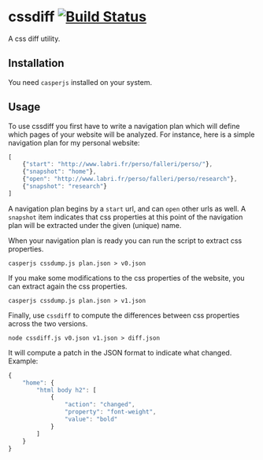 # cssdiff [![Build Status](https://travis-ci.org/jrfaller/cssdiff.svg?branch=master)](https://travis-ci.org/jrfaller/cssdiff)

A css diff utility.

## Installation

You need `casperjs` installed on your system.

## Usage

To use cssdiff you first have to write a navigation plan which will define which pages of your website will be analyzed. For instance, here is a simple navigation plan for my personal website:

```javascript
[
	{"start": "http://www.labri.fr/perso/falleri/perso/"},
	{"snapshot": "home"},
	{"open": "http://www.labri.fr/perso/falleri/perso/research"},
	{"snapshot": "research"}
]
```
A navigation plan begins by a `start` url, and can `open` other urls as well. A `snapshot` item indicates that css properties at this point of the navigation plan will be extracted under the given (unique) name.

When your navigation plan is ready you can run the script to extract css properties.

```
casperjs cssdump.js plan.json > v0.json
```

If you make some modifications to the css properties of the website, you can extract again the css properties.

```
casperjs cssdump.js plan.json > v1.json
```

Finally, use `cssdiff` to compute the differences between css properties across the two versions.

```
node cssdiff.js v0.json v1.json > diff.json
```

It will compute a patch in the JSON format to indicate what changed. Example:

```javascript
{
	"home": {
		"html body h2": [
			{
				"action": "changed",
				"property": "font-weight",
				"value": "bold"
			}
		]
	}
}
```
